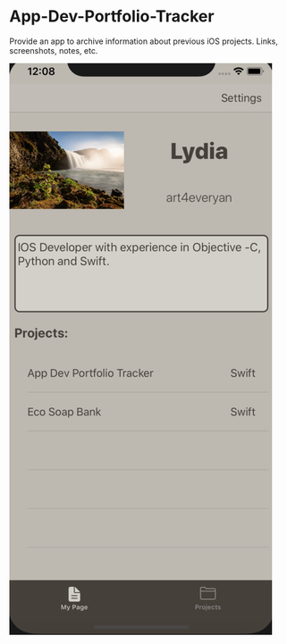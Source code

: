 # App-Dev-Portfolio-Tracker
Provide an app to archive information about previous iOS projects. Links, screenshots, notes, etc. 

![Main View](https://github.com/art4everyan/App-Dev-Portfolio-Tracker/blob/master/LYDAppDevPortfolioTracker/Main.png?raw=true)
